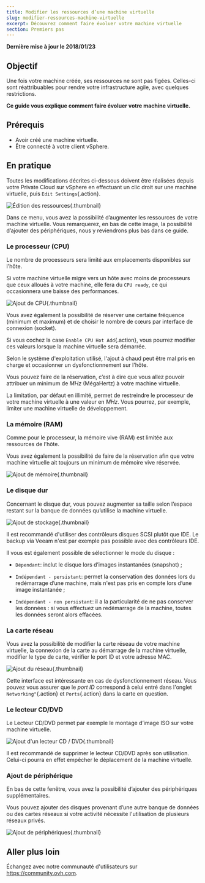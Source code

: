 ```yaml
---
title: Modifier les ressources d’une machine virtuelle
slug: modifier-ressources-machine-virtuelle
excerpt: Découvrez comment faire évoluer votre machine virtuelle
section: Premiers pas
---
```


**Dernière mise à jour le 2018/01/23**

## Objectif

Une fois votre machine créée, ses ressources ne sont pas figées. Celles-ci sont réattribuables pour rendre votre infrastructure agile, avec quelques restrictions.

**Ce guide vous explique comment faire évoluer votre machine virtuelle.**


## Prérequis

- Avoir créé une machine virtuelle.
- Être connecté à votre client vSphere.


## En pratique


Toutes les modifications décrites ci-dessous doivent être réalisées depuis votre Private Cloud sur vSphere en effectuant un clic droit sur une machine virtuelle, puis `Edit Settings`{.action}.

![Édition des ressources](images/add_ressources_edit.png){.thumbnail}

Dans ce menu, vous avez la possibilité d’augmenter les ressources de votre machine virtuelle. Vous remarquerez, en bas de cette image, la possibilité d’ajouter des périphériques, nous y reviendrons plus bas dans ce guide.


### Le processeur (CPU)

Le nombre de processeurs sera limité aux emplacements disponibles sur l'hôte.

Si votre machine virtuelle migre vers un hôte avec moins de processeurs que ceux alloués à votre machine, elle fera du `CPU ready`, ce qui occasionnera une baisse des performances.

![Ajout de CPU](images/add_ressources_cpu.png){.thumbnail}

Vous avez également la possibilité de réserver une certaine fréquence (minimum et maximum) et de choisir le nombre de cœurs par interface de connexion (socket).

Si vous cochez la case `Enable CPU Hot Add`{.action}, vous pourrez modifier ces valeurs lorsque la machine virtuelle sera démarrée.

Selon le système d'exploitation utilisé, l'ajout à chaud peut être mal pris en charge et occasionner un dysfonctionnement sur l'hôte.

Vous pouvez faire de la réservation, c’est à dire que vous allez pouvoir attribuer un minimum de *MHz* (MégaHertz) à votre machine virtuelle.

La limitation, par défaut en illimité, permet de restreindre le processeur de votre machine virtuelle à une valeur en *MHz*. Vous pourrez, par exemple, limiter une machine virtuelle de développement.


### La mémoire (RAM)

Comme pour le processeur, la mémoire vive (RAM) est limitée aux ressources de l’hôte.

Vous avez également la possibilité de faire de la réservation afin que votre machine virtuelle ait toujours un minimum de mémoire vive réservée.

![Ajout de mémoire](images/add_ressources_ram.png){.thumbnail}


### Le disque dur

Concernant le disque dur, vous pouvez augmenter sa taille selon l’espace restant sur la banque de données qu’utilise la machine virtuelle.

![Ajout de stockage](images/add_ressources_disk.png){.thumbnail}

Il est recommandé d'utiliser des contrôleurs disques SCSI plutôt que IDE. Le backup via Veeam n'est par exemple pas possible avec des contrôleurs IDE.

Il vous est également possible de sélectionner le mode du disque :

- `Dépendant`: inclut le disque lors d’images instantanées (snapshot) ;

- `Indépendant - persistant`: permet la conservation des données lors du redémarrage d’une machine, mais n'est pas pris en compte lors d’une image instantanée ;

- `Indépendant - non persistant`: il a la particularité de ne pas conserver les données : si vous effectuez un redémarrage de la machine, toutes les données seront alors effacées.


### La carte réseau

Vous avez la possibilité de modifier la carte réseau de votre machine virtuelle, la connexion de la carte au démarrage de la machine virtuelle, modifier le type de carte, vérifier le port ID et votre adresse MAC.

![Ajout du réseau](images/add_ressources_network.png){.thumbnail}

Cette interface est intéressante en cas de dysfonctionnement réseau. Vous pouvez vous assurer que le *port ID* correspond à celui entré dans l'onglet `Networking"`{.action} et `Ports`{.action} dans la carte en question.


### Le lecteur CD/DVD

Le Lecteur CD/DVD permet par exemple le montage d’image ISO sur votre machine virtuelle.

![Ajout d'un lecteur CD / DVD](images/add_ressources_cd_dvd.png){.thumbnail}

Il est recommandé de supprimer le lecteur CD/DVD après son utilisation. Celui-ci pourra en effet empêcher le déplacement de la machine virtuelle.


### Ajout de périphérique

En bas de cette fenêtre, vous avez la possibilité d’ajouter des périphériques supplémentaires.

Vous pouvez ajouter des disques provenant d’une autre banque de données ou des cartes réseaux si votre activité nécessite l'utilisation de plusieurs réseaux privés.

![Ajout de périphériques](images/add_ressources_new_device.png){.thumbnail}

## Aller plus loin

Échangez avec notre communauté d'utilisateurs sur <https://community.ovh.com>.